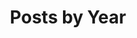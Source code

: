 ---
title: "Posts by Year"
permalink: /year-archive/
layout: posts
author_profile: false
entries_layout: grid
---